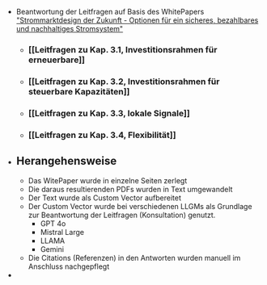 - Beantwortung der Leitfragen auf Basis des WhitePapers ["Strommarktdesign der Zukunft -  Optionen für ein sicheres, bezahlbares und nachhaltiges Stromsystem"](https://www.bmwk.de/Redaktion/DE/Publikationen/Energie/20240801-strommarktdesign-der-zukunft.pdf?__blob=publicationFile&v=10)
	- ### [[Leitfragen zu Kap. 3.1, Investitionsrahmen für erneuerbare]]
	- ### [[Leitfragen zu Kap. 3.2, Investitionsrahmen für steuerbare Kapazitäten]]
	- ### [[Leitfragen zu Kap. 3.3, lokale Signale]]
	- ### [[Leitfragen zu Kap. 3.4, Flexibilität]]
- ## Herangehensweise
	- Das WitePaper wurde in einzelne Seiten zerlegt
	- Die daraus resultierenden PDFs wurden in Text umgewandelt
	- Der Text wurde als Custom Vector aufbereitet
	- Der Custom Vector wurde bei verschiedenen LLGMs als Grundlage zur Beantwortung der Leitfragen (Konsultation) genutzt.
		- GPT 4o
		- Mistral Large
		- LLAMA
		- Gemini
	- Die Citations (Referenzen) in den Antworten wurden manuell im Anschluss nachgepflegt
-